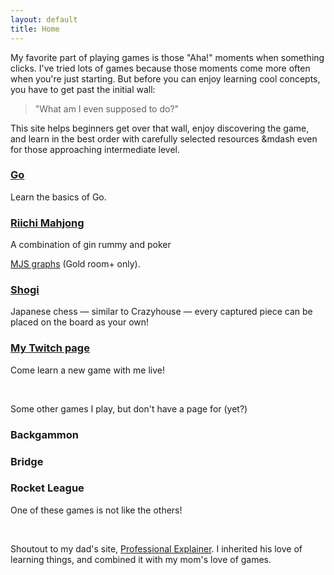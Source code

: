 ```yaml
---
layout: default
title: Home
---
```


<p>
    My favorite part of playing games is those "Aha!" moments when something clicks. I've tried lots of games because those moments come more
    often when you're just starting. But before you can enjoy learning cool concepts, you have to get past the initial wall:
</p>
<blockquote>"What am I even supposed to do?"</blockquote>
<p>
    This site helps beginners get over that wall, enjoy discovering the game, and learn in the best order with carefully selected resources
    &mdash even for those approaching intermediate level.
</p>
<div class="cards">
  <div class="card">
    <h3><a href="{{ site.url }}/go/intro">Go</a></h3>
    <p>Learn the basics of Go.</p>
  </div>
  <div class="card">
    <h3><a href="{{ site.url }}/mahjong/intro">Riichi Mahjong</a></h3>
    A combination of gin rummy and poker
    <p><a href="{{ '/mjs_stats.html' | relative_url }}">MJS graphs</a> (Gold room+ only).</p>
  </div>
  <div class="card">
    <h3><a href="{{ site.url }}/shogi/intro">Shogi</a></h3>
    <p>Japanese chess &mdash; similar to Crazyhouse &mdash; every captured piece can be placed on the board as your own!</p>
  </div>
  <div class="card">
    <h3><a href="https://www.twitch.tv/killerducky">My Twitch page</a></h3>
    <p>Come learn a new game with me live!</p>
  </div>
</div>

<br/>

<div>
  <p>Some other games I play, but don't have a page for (yet?)</p>
  <div class="cards">
    <div class="card"><h3>Backgammon</h3></div>
    <div class="card"><h3>Bridge</h3></div>
    <div class="card">
      <h3>Rocket League</h3>
      <p>One of these games is not like the others!</p>
    </div>
  </div>
</div>

<br/>

<div>
  <p>
    Shoutout to my dad's site,
    <a href="https://professionalexplainer.com/pe_main_page.html">Professional Explainer</a>.
    I inherited his love of learning things, and combined it with my mom's love of games.
  </p>
</div>
